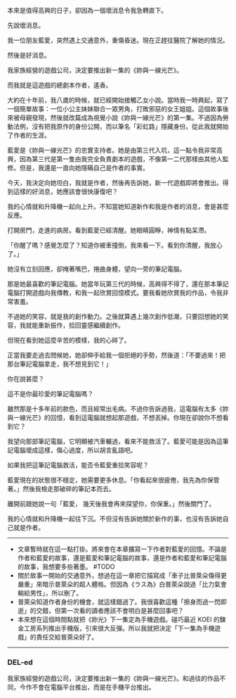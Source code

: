 本來是值得高興的日子，卻因為一個壞消息令我急轉直下。

先說壞消息。

我一位朋友藍愛，突然遇上交通意外，重傷昏迷。現在正趕往醫院了解她的情況。

然後是好消息。

我家族經營的遊戲公司，決定要推出新一集的《妳與一線光芒》。

而我就是這遊戲的總劇本作者，遙香。

大約在十年前，我八歲的時候，就已經開始接觸乙女小說。當時我一時興起，寫了一個簡單故事：一位小公主妹妹聯合一眾男角，打敗邪惡的女王姐姐。這個故事後來被母親發現，然後就改篇成為視覺小說《妳與一線光芒》的第一集。不過因為勞動法例，沒有把我原作的身份公開，而以筆名「彩虹路」隱藏身份。從此我就開始了作者的生涯。

藍愛是《妳與一線光芒》的忠實支持者。她是由第三代入坑，這一點令我非常高興，因為第三代是第一隻由我完全負責劇本的遊戲，不像第一二代那樣由其他人監修。但是，我還是一直向她隱瞞自己是作者的事實。

今天，我決定向她坦白，我就是作者，然後再告訴她，新一代遊戲即將會推出。得到這樣的好消息，她應該會很快康復吧？

我的心情就和升降機一起向上升。不知當她知道新作和我是作者的消息，會是甚麼反應。

打開房門，走進的病房。看到藍愛已經清醒。她眼睛圓睜，神情有點呆滯。

「你醒了嗎？感覺怎麼了？知道你被車撞倒，我來看一下。看到你清醒，我放心了。」

她沒有立刻回應，卻掩著嘴巴，捲曲身體，望向一旁的筆記電腦。

那是她最喜歡的筆記電腦。她當年玩第三代的時候，高興得不得了，還在那本筆記電腦打開遊戲向我傳教，和我一起欣賞回憶模式。要我看她欣賞我的作品，令我非常害羞。

不過她的笑容，就是我的創作動力。之後就算遇上幾次創作低潮，只要回想她的笑容，我就能重新振作，拾回靈感繼續創作。

但現在看到她這麼辛苦的模樣，我的心碎了。

正當我要走過去問候她，她卻伸手給我一個拒絕的手勢，然後道：「不要過來！把那台筆記電腦拿走，我不想見到它！」

你在說甚麼？

這不是你最珍愛的筆記電腦嗎？

雖然那是十多年前的款色，而且經常出毛病。不過你告訴過我，這電腦有太多《妳與一線光芒》的回憶，看到這電腦就想起那遊戲，不想丟掉。你現在卻說你不想看到它？

我望向那部筆記電腦，它明顯被汽車輾過，看來不能救活了。藍愛可能是因為這筆記電腦壞成這樣，傷心過度，所以胡言亂語吧。

如果我把這筆記電腦救活，能否令藍愛重拾笑容呢？

藍愛現在的狀態很不穩定，她需要更多休息。「你看起來很疲倦，我先為你保管著。」然後我檢走那破碎的筆記本而去。

離開前跟她說一句「藍愛， 幾天後我會再來探望你，你保重。」然後關門了。

我的心情就和升降機一起往下沉。不但沒有告訴她關於新作的事，也沒有告訴她自己就是作者。

---

- 文章暫時就在這一點打掛。將來會在本章擴寫一下作者對藍愛的回憶。不論是作者和藍愛的故事，還是藍愛和筆記電腦的故事，還是作者和藍愛和筆記電腦的故事，我想要多些著墨。 #TODO
- 關於故事一開始的交通意外，想過在這一章把它描寫成「車子比普萊朵傷得更嚴重」來暗示普萊朵的超人體格。但因為《ラス為》白普萊朵說過「比力氣會輸給男性」，所以刪了。
- 普萊朵知道作者身份的機會，就這樣錯過了。我很喜歡這種「擦身而過一閃即逝」的交錯，但第一次看的讀者應該不會明白是甚麼回事吧？
- 本來想在這個時間點就把《妳光》下一集定為手機遊戲。碰巧最近 KOEI 的鍊金工房系列推出手機版，引來很大反彈。所以我就把決定「下一集為手機遊戲」的責任交給普萊朵好了。

---

### DEL-ed

我家族經營的遊戲公司，決定要推出新一集的《妳與一線光芒》。和過往的作品不同，今作不會在電腦平台推出，而是在手機平台推出。
